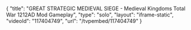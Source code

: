 {
    "title": "GREAT STRATEGIC MEDIEVAL SIEGE - Medieval Kingdoms Total War 1212AD Mod Gameplay",
    "type": "solo",
    "layout": "iframe-static",
    "videoId": "117404749",
    "url": "\/tvpembed\/117404749"
}
